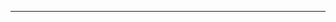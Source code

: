 <template lang="pug">
  div#app
    b-navbar(toggleable='lg' type='dark' variant='info')
      b-container
        b-navbar-brand(href='#') 線上相簿
        b-navbar-toggle(target='nav-collapse')
        b-collapse#nav-collapse(is-nav)
          b-navbar-nav.ml-auto
          <!-- 若長度為0(代表沒登入) 顯示登入 -->
            b-nav-item(v-if="user.id.length === 0" href='#') 登入
            b-nav-item(v-if="user.id.length === 0" href='#') 註冊
            <!-- >0代表登入則顯示相簿&登出 -->
            b-nav-item(v-if="user.id.length > 0" href='#') 我的相簿
            b-nav-item(v-if="user.id.length > 0" href='#') 登出
</template>

<script>
export default {
  name: 'App',
  computed: {
    user () {
      // 將狀態丟入computed管理
      return this.$store.state.user
    }
  }
}
</script>

---
